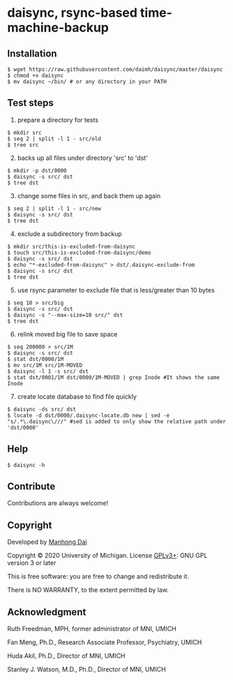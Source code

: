 # daisync, rsync-based time-machine-backup

## Installation
```
$ wget https://raw.githubusercontent.com/daimh/daisync/master/daisync
$ chmod +x daisync
$ mv daisync ~/bin/ # or any directory in your PATH
```

## Test steps

1. prepare a directory for tests
```
$ mkdir src
$ seq 2 | split -l 1 - src/old
$ tree src
```

2. backs up all files under directory 'src' to 'dst'
```
$ mkdir -p dst/0000
$ daisync -s src/ dst
$ tree dst
```

3. change some files in src, and back them up again
```
$ seq 2 | split -l 1 - src/new
$ daisync -s src/ dst
$ tree dst
```

4. exclude a subdirectory from backup
```
$ mkdir src/this-is-excluded-from-daisync
$ touch src/this-is-excluded-from-daisync/demo
$ daisync -s src/ dst
$ echo "*-excluded-from-daisync" > dst/.daisync-exclude-from
$ daisync -s src/ dst
$ tree dst
```

5. use rsync parameter to exclude file that is less/greater than 10 bytes
```
$ seq 10 > src/big
$ daisync -s src/ dst
$ daisync -s "--max-size=10 src/" dst
$ tree dst
```

6. relink moved big file to save space

```
$ seq 200000 > src/1M
$ daisync -s src/ dst
$ stat dst/0000/1M
$ mv src/1M src/1M-MOVED
$ daisync -l 1 -s src/ dst
$ stat dst/0001/1M dst/0000/1M-MOVED | grep Inode #It shows the same Inode
```

7. create locate database to find file quickly
```
$ daisync -ds src/ dst
$ locate -d dst/0000/.daisync-locate.db new | sed -e "s/.*\.daisync\///" #sed is added to only show the relative path under 'dst/0000'
```

## Help
```
$ daisync -h
```

## Contribute

Contributions are always welcome!

## Copyright

Developed by [Manhong Dai](mailto:daimh@umich.edu)

Copyright © 2020 University of Michigan. License [GPLv3+](https://gnu.org/licenses/gpl.html): GNU GPL version 3 or later 

This is free software: you are free to change and redistribute it.

There is NO WARRANTY, to the extent permitted by law.

## Acknowledgment

Ruth Freedman, MPH, former administrator of MNI, UMICH

Fan Meng, Ph.D., Research Associate Professor, Psychiatry, UMICH

Huda Akil, Ph.D., Director of MNI, UMICH

Stanley J. Watson, M.D., Ph.D., Director of MNI, UMICH
